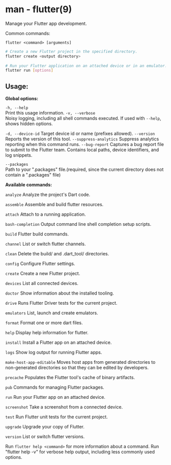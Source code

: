 # man - flutter(9)

Manage your Flutter app development.

Common commands:

```
flutter <command> [arguments]
```

```sh
# Create a new Flutter project in the specified directory.
flutter create <output directory>
    
# Run your Flutter application on an attached device or in an emulator.
flutter run [options]
```

## Usage: 

**Global options:**

`-h, --help`                  
Print this usage information.
`-v, --verbose`               
Noisy logging, including all shell commands executed.
If used with `--help`, shows hidden options.

`-d, --device-id`
Target device id or name (prefixes allowed).
`--version`
Reports the version of this tool.
`--suppress-analytics`
Suppress analytics reporting when this command runs.
`--bug-report`
Captures a bug report file to submit to the Flutter team.
Contains local paths, device identifiers, and log snippets.

`--packages`              
Path to your ".packages" file.(required, since the current directory does not contain a ".packages" file)

**Available commands:**

`analyze`
Analyze the project's Dart code.

`assemble`
Assemble and build flutter resources.

`attach`
Attach to a running application.

`bash-completion`
Output command line shell completion setup scripts.

`build`
Flutter build commands.

`channel`
List or switch flutter channels.

`clean`
Delete the build/ and .dart_tool/ directories.

`config`
Configure Flutter settings.

`create`
Create a new Flutter project.

`devices`
List all connected devices.

`doctor`
Show information about the installed tooling.

`drive`
Runs Flutter Driver tests for the current project.

`emulators`
List, launch and create emulators.

`format`
Format one or more dart files.

`help`
Display help information for flutter.

`install`
Install a Flutter app on an attached device.

`logs`
Show log output for running Flutter apps.

`make-host-app-editable`
Moves host apps from generated directories to non-generated directories so that they can be edited by developers.

`precache`
Populates the Flutter tool's cache of binary artifacts.

`pub`
Commands for managing Flutter packages.

`run`
Run your Flutter app on an attached device.

`screenshot`
Take a screenshot from a connected device.

`test`
Run Flutter unit tests for the current project.

`upgrade`
Upgrade your copy of Flutter.

`version`
List or switch flutter versions.


Run `flutter help <command>` for more information about a command.
Run "flutter help -v" for verbose help output, including less commonly used options.